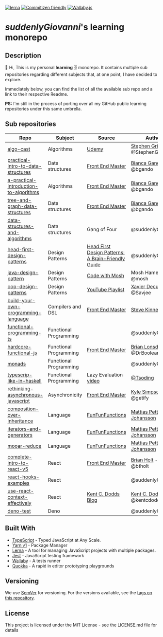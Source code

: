 [![lerna](https://img.shields.io/badge/maintained%20with-lerna-cc00ff.svg)](https://lerna.js.org/)
[![Commitizen friendly](https://img.shields.io/badge/commitizen-friendly-brightgreen.svg)](http://commitizen.github.io/cz-cli/)
[![Wallaby.js](https://img.shields.io/badge/wallaby.js-configured-green.svg)](https://wallabyjs.com)


# _suddenlyGiovanni_'s learning monorepo

## Description

👋 Hi, This is my personal **learning** 🗄 monorepo.
It contains multiple sub repositories regarding different subjects that, at one point, I have decided to explore.

Immediately below, you can find the list of all the available sub repo and a link to their respective Readme.

**PS:** I'm still in the process of porting over all my GitHub public learning repositories under this same umbrella.

## Sub repositories

| Repo                                     | Subject                | Source                                                                                                                   | Author                                                       |
| ---------------------------------------- | ---------------------- | ------------------------------------------------------------------------------------------------------------------------ | ------------------------------------------------------------ |
| [algo-cast]                              | Algorithms             | [Udemy](https://www.udemy.com/course/coding-interview-bootcamp-algorithms-and-data-structure/)                           | [Stephen Grider] - @StephenGrider                            |
| [practical-intro-to-data-structures]     | Data structures        | [Front End Master](https://frontendmasters.com/courses/data-structures-interviews/)                                      | [Bianca Gandolfo] - @bgando                                  |
| [a-practical-introduction-to-algorithms] | Algorithms             | [Front End Master](https://frontendmasters.com/courses/practical-algorithms/)                                            | [Bianca Gandolfo] - @bgando                                  |
| [tree-and-graph-data-structures]         | Data structures        | [Front End Master](https://frontendmasters.com/courses/trees-and-graphs/)                                                | [Bianca Gandolfo] - @bgando                                  |
| [data-structures-and-algorithms]         | Data structures        | Gang of Four                                                                                                             | @suddenlyGiovanni                                            |
| [head-first-design-patterns]             | Design Patterns        | [Head First Design Patterns: A Brain-Friendly Guide](https://www.oreilly.com/library/view/head-first-design/0596007124/) | @suddenlyGiovanni                                            |
| [java-design-pattern]                    | Design Patterns        | [Code with Mosh](https://codewithmosh.com/courses/enrolled/733596)                                                       | Mosh Hamedani - @mosh                                        |
| [oop-design-patterns]                    | Design Patterns        | [YouTube Playlist](https://www.youtube.com/playlist?list=PLzvRQMJ9HDiSk1pnrKewLklYfCdu9Qjhy)                             | [Xavier Decuyper](Savjehttps://github.com/Savjeee) - @Savjee |
| [build-your-own-programming-language]    | Compilers and DSL      | [Front End Master](https://frontendmasters.com/courses/programming-language/)                                            | [Steve Kinney]                                               |
| [functional-programming-ts]              | Functional Programming |                                                                                                                          | @suddenlyGiovanni                                            |
| [hardcore-functional-js]                 | Functional Programming | [Front End Master](https://frontendmasters.com/courses/hardcore-js-v2/)                                                  | [Brian Lonsdorf] - @DrBoolean                                |
| [monads]                                 | Functional Programming |                                                                                                                          | @suddenlyGiovanni                                            |
| [typescrip-like-in-haskell]              | Functional Programming | Lazy Evaluation [video](https://youtu.be/E5yAoMaVCp0)                                                                    | [@Tsoding](https://github.com/tsoding)                       |
| [rethinking-asynchronous-javascript]     | Asynchronicity         | [Front End Master](https://frontendmasters.com/courses/rethinking-async-js/)                                             | [Kyle Simpson] - @getify                                     |
| [composition-over-inheritance]           | Language               | [FunFunFunctions](https://youtu.be/wfMtDGfHWpA)                                                                          | [Mattias Petter Johansson] - @MPJ                            |
| [iterators-and-generators]               | Language               | [FunFunFunctions](https://github.com/mpj/funfuniterators)                                                                | [Mattias Petter Johansson] - @MPJ                            |
| [mooar-reduce]                           | Language               | [FunFunFunctions](https://youtu.be/1DMolJ2FrNY)                                                                          | [Mattias Petter Johansson] - @MPJ                            |
| [complete-intro-to-react-v5]             | React                  | [Front End Master](https://frontendmasters.com/courses/complete-react-v5/)                                               | [Brian Holt] - @btholt                                       |
| [react-hooks-examples]                   | React                  |                                                                                                                          | @suddenlyGiovanni                                            |
| [use-react-context-effectively]          | React                  | [Kent C. Dodds Blog](https://kentcdodds.com/blog/how-to-use-react-context-effectively)                                   | [Kent C. Dodds] - @kentcdodds                                |
| [deno-test]                              | Deno                   |                                                                                                                          | @suddenlyGiovanni                                            |

## Built With

- [TypeScript] - Typed JavaScript at Any Scale.
- [Yarn v1] - Package Manager
- [Lerna] - A tool for managing JavaScript projects with multiple packages.
- [Jest] - JavaScript testing framework
- [Wallaby] - A tests runner
- [Quokka] - A rapid in editor prototyping playgrounds

## Versioning

We use [SemVer](http://semver.org/) for versioning. For the versions available, see the [tags on this repository](https://github.com/your/project/tags).

## License

This project is licensed under the MIT License - see the [LICENSE.md] file for details

[//]: # "These are reference links used in the body of this note and get stripped out when the markdown processor does its job. There is no need to format nicely because it shouldn't be seen. Thanks SO - http://stackoverflow.com/questions/4823468/store-comments-in-markdown-syntax"
[typescript]: https://www.typescriptlang.org
[yarn v1]: https://classic.yarnpkg.com/lang/en/
[lerna]: https://lerna.js.org
[license.md]: ./LICENSE.md
[jest]: https://jestjs.io
[wallaby]: https://wallabyjs.com
[quokka]: https://quokkajs.com/docs/index.html
[//]: # 'Repos'
[a-practical-introduction-to-algorithms]: ./packages/a-practical-introduction-to-algorithms/
[practical-intro-to-data-structures]: ./packages/practical-intro-to-data-structures/
[algo-cast]: ./packages/algo-cast/
[build-your-own-programming-language]: ./packages/build-your-own-programming-language/
[complete-intro-to-react-v5]: ./packages/complete-intro-to-react-v5/
[head-first-design-patterns]: ./packages/head-first-design-patterns/
[rethinking-asynchronous-javascript]: ./packages/rethinking-asynchronous-javascript/
[composition-over-inheritance]: ./packages/composition-over-inheritance/
[data-structures-and-algorithms]: ./packages/data-structures-and-algorithms/
[deno-test]: ./packages/deno-test/
[functional-programming-ts]: ./packages/functional-programming-ts/
[hardcore-functional-js]: ./packages/hardcore-functional-js/
[iterators-and-generators]: ./packages/iterators-and-generators/
[java-design-pattern]: ./packages/java-design-pattern/
[monads]: ./packages/monads/
[mooar-reduce]: ./packages/mooar-reduce/
[oop-design-patterns]: ./packages/oop-design-patterns/
[react-hooks-examples]: ./packages/react-hooks-examples/
[typescrip-like-in-haskell]: ./packages/typescrip-like-in-haskell/
[use-react-context-effectively]: ./packages/use-react-context-effectively/
[tree-and-graph-data-structures]: ./packages/tree-and-graph-data-structures/
[//]: # 'Authors'
[bianca gandolfo]: https://github.com/bgando
[steve kinney]: https://github.com/stevekinney
[brian holt]: https://github.com/btholt
[kyle simpson]: https://github.com/getify
[stephen grider]: https://github.com/StephenGrider
[mattias petter johansson]: https://github.com/mpj
[brian lonsdorf]: https://github.com/DrBoolean/
[kent c. dodds]: https://github.com/kentcdodds/
